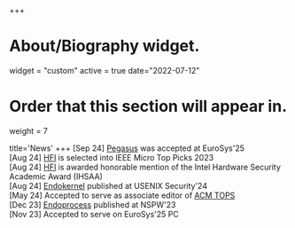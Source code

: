 +++
# About/Biography widget.
widget = "custom"
active = true
date="2022-07-12"
# Order that this section will appear in.
weight = 7

title='News'
+++
[Sep 24] [Pegasus]() was accepted at EuroSys'25<br>
[Aug 24] [HFI](publication/narayan-2024/) is selected into IEEE Micro Top Picks 2023<br>
[Aug 24] [HFI](publication/narayan-2023/) is awarded honorable mention of the Intel Hardware Security Academic Award (IHSAA)<br>
[Aug 24] [Endokernel](publication/yang-2024-endokernel/) published at USENIX Security'24<br>
[May 24] Accepted to serve as associate editor of [ACM TOPS](https://dl.acm.org/journal/tops)<br>
[Dec 23] [Endoprocess](publication/yang-2023-endoprocess/) published at NSPW'23<br>
[Nov 23] Accepted to serve on EuroSys'25 PC<br>

<!--
[Aug 23] [THDA](publication/koshiba-2023-tdcof) published at APSys'23<br>
[May 24] Serve as USENIX Security'24 Artifact Evaluation co-chair<br>
[May 24] Serve on USENIX Security'24 PC and Research Ethics Committee<br>
[Mar 23] [HFI](publication/narayan-2023) published at ASPLOS'23 & wins Distinguished Paper Award<br>
[Jan 23] Guide [NSF Repeto](https://news.ucsc.edu/2022/08/maltzahn-fairos-award.html) & [ACM REP Conference](https://acm-rep.github.io/) as steering committee member<br>
[Dec 22] [uSwitch](publication/peng-2023) published at IEEE S&P<br>
[Dec 22] Presented [MeSHwA](publication/vahldiek-2022-words) at DARPA Forward<br>
[Dec 22] [Segue & ColorGuard](publication/narayan-2022) published at PLAS'22<br>
[Nov 22] Presented [MeSHwA](publication/vahldiek-2022-words/) at WORDS'22<br>
[Oct 22] [Cerberus](publication/lee-2022/) published at ACM CCS'22<br>
[Jul 22] Selected in *[DARPA Riser class 2022](https://forward.darpa.mil/risers)*<br>
[Jul 22] Join [DSE chair at TUM](https://dse.in.tum.de/) as Adjunct Lecturer<br>
[Jun 22] P-RECS paper on ["Expanding the Scope of Artifact Evaluation at HPC Conferences: Experience of SC21"](publication/malik-2022-aehpc/)<br>
[May 22] Serve as USENIX Security 2023 Artifact Evaluation co-chair with Cristiano Giuffrida<br>
[Apr 22] Serve on USENIX Security 2023 PC<br>
[Nov 21] External review for [DTRAP](https://dl.acm.org/journal/dtrap)<br>
[Mar 22] [Report about EuroSys'22 Artifact Evaluation Process](https://sysartifacts.github.io/eurosys2022/report)<br>
[Nov 21] [Report about SC'21 Artifact Evaluation Process](https://sysartifacts.github.io/sc2021/report)<br>
[Aug 21] [Swivel](publication/narayan-2021/) is published at USENIX Security'21
[Apr 21] Serve on USENIX Seuciry 2022 PC
-->